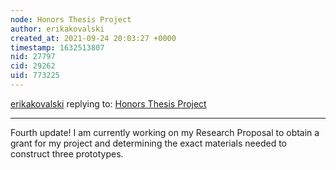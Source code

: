 ```yaml
---
node: Honors Thesis Project
author: erikakovalski
created_at: 2021-09-24 20:03:27 +0000
timestamp: 1632513807
nid: 27797
cid: 29262
uid: 773225
---
```




[erikakovalski](../profile/erikakovalski) replying to: [Honors Thesis Project](../notes/erikakovalski/09-24-2021/honors-thesis-project)

----
Fourth update! I am currently working on my Research Proposal to obtain a grant for my project and determining the exact materials needed to construct three prototypes.